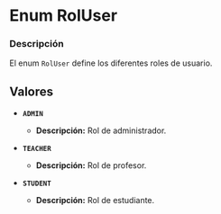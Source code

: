 # Enum RolUser

### Descripción
El enum `RolUser` define los diferentes roles de usuario.

## Valores

- **`ADMIN`**
  - **Descripción:** Rol de administrador.


- **`TEACHER`**
  - **Descripción:** Rol de profesor.


- **`STUDENT`**
  - **Descripción:** Rol de estudiante.